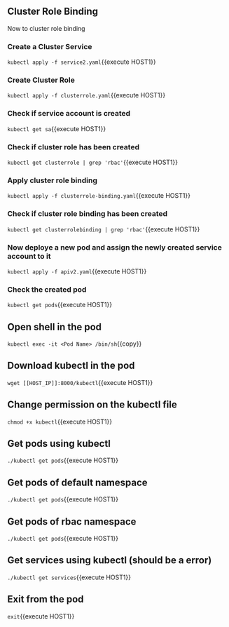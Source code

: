 ## Cluster Role Binding

Now to cluster role binding 

### Create a Cluster Service

`kubectl apply -f service2.yaml`{{execute HOST1}}

### Create Cluster Role

`kubectl apply -f clusterrole.yaml`{{execute HOST1}}

### Check if service account is created

`kubectl get sa`{{execute HOST1}}

### Check if cluster role has been created

`kubectl get clusterrole | grep 'rbac'`{{execute HOST1}}

### Apply cluster role binding

`kubectl apply -f clusterrole-binding.yaml`{{execute HOST1}}

### Check if cluster role binding has been created

`kubectl get clusterrolebinding | grep 'rbac'`{{execute HOST1}}

### Now deploye a new pod and assign the newly created service account to it

`kubectl apply -f apiv2.yaml`{{execute HOST1}}

### Check the created pod

`kubectl get pods`{{execute HOST1}}

## Open shell in the pod

`kubectl exec -it <Pod Name> /bin/sh`{{copy}}

## Download kubectl in the pod

`wget [[HOST_IP]]:8000/kubectl`{{execute HOST1}}

## Change permission on the kubectl file

`chmod +x kubectl`{{execute HOST1}}

## Get pods using kubectl

`./kubectl get pods`{{execute HOST1}}

## Get pods of default namespace

`./kubectl get pods`{{execute HOST1}}

## Get pods of rbac namespace

`./kubectl get pods`{{execute HOST1}}

## Get services using kubectl (should be a error)

`./kubectl get services`{{execute HOST1}}

## Exit from the pod

`exit`{{execute HOST1}}
